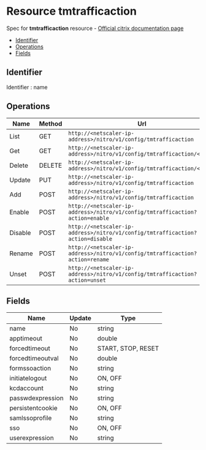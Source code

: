 # Resource tmtrafficaction

Spec for **tmtrafficaction** resource - [Official citrix documentation page](https://developer-docs.citrix.com/projects/netscaler-nitro-api/en/12.0/configuration/traffic-management/tmtrafficaction/tmtrafficaction/)

- [Identifier](#identifier)
- [Operations](#operations)
- [Fields](#fields)

## Identifier

Identifier : name

## Operations

| Name | Method | Url |
|----|----|----|
| List | GET | `http://<netscaler-ip-address>/nitro/v1/config/tmtrafficaction` |
| Get | GET | `http://<netscaler-ip-address>/nitro/v1/config/tmtrafficaction/<name>` |
| Delete | DELETE | `http://<netscaler-ip-address>/nitro/v1/config/tmtrafficaction/<name>` |
| Update | PUT | `http://<netscaler-ip-address>/nitro/v1/config/tmtrafficaction` |
| Add | POST | `http://<netscaler-ip-address>/nitro/v1/config/tmtrafficaction` |
| Enable | POST | `http://<netscaler-ip-address>/nitro/v1/config/tmtrafficaction?action=enable` |
| Disable | POST | `http://<netscaler-ip-address>/nitro/v1/config/tmtrafficaction?action=disable` |
| Rename | POST | `http://<netscaler-ip-address>/nitro/v1/config/tmtrafficaction?action=rename` |
| Unset | POST | `http://<netscaler-ip-address>/nitro/v1/config/tmtrafficaction?action=unset` |

## Fields

| Name | Update | Type |
|----|----|----|
| name | No | string |
| apptimeout | No | double |
| forcedtimeout | No | START, STOP, RESET |
| forcedtimeoutval | No | double |
| formssoaction | No | string |
| initiatelogout | No | ON, OFF |
| kcdaccount | No | string |
| passwdexpression | No | string |
| persistentcookie | No | ON, OFF |
| samlssoprofile | No | string |
| sso | No | ON, OFF |
| userexpression | No | string |

